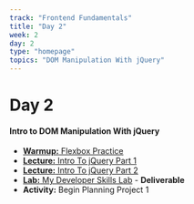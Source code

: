 ```yaml
---
track: "Frontend Fundamentals"
title: "Day 2"
week: 2
day: 2
type: "homepage"
topics: "DOM Manipulation With jQuery"
---
```



# Day 2

#### Intro to DOM Manipulation With jQuery

- [**Warmup:** Flexbox Practice](/frontend-fundamentals/week-2/day-2/lecture-materials/flexbox-practice/)
- [**Lecture:** Intro To jQuery Part 1](/frontend-fundamentals/week-2/day-2/lecture-materials/intro-to-jquery-part-1/)
- [**Lecture:** Intro To jQuery Part 2](/frontend-fundamentals/week-2/day-2/lecture-materials/intro-to-jquery-part-2/)
- [**Lab:** My Developer Skills Lab](/frontend-fundamentals/week-2/day-2/labs/my-developer-skills-lab/) - **Deliverable**
- **Activity:** Begin Planning Project 1
<!-- 

<br>
<br>
<hr>
<br>
<br>



#### Lesson Recordings

- [**jQuery Part 1**]()
- [**jQuery Part 2**]() 

-->

